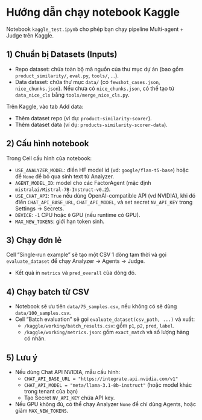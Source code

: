 # Hướng dẫn chạy notebook Kaggle

Notebook `kaggle_test.ipynb` cho phép bạn chạy pipeline Multi-agent + Judge trên Kaggle.

## 1) Chuẩn bị Datasets (Inputs)
- Repo dataset: chứa toàn bộ mã nguồn của thư mục dự án (bao gồm `product_similarity/`, `eval.py`, `tools/`, ...).
- Data dataset: chứa thư mục `data/` (có `fewshot_cases.json`, `nice_chunks.json`). Nếu chưa có `nice_chunks.json`, có thể tạo từ `data_nice_cls` bằng `tools/merge_nice_cls.py`.

Trên Kaggle, vào tab Add data:
- Thêm dataset repo (ví dụ: `product-similarity-scorer`).
- Thêm dataset data (ví dụ: `products-similarity-scorer-data`).

## 2) Cấu hình notebook
Trong Cell cấu hình của notebook:
- `USE_ANALYZER_MODEL`: điền HF model id (vd: `google/flan-t5-base`) hoặc để `None` để bỏ qua sinh text từ Analyzer.
- `AGENT_MODEL_ID`: model cho các FactorAgent (mặc định `mistralai/Mistral-7B-Instruct-v0.2`).
- `USE_CHAT_API`: `True` nếu dùng OpenAI-compatible API (vd NVIDIA), khi đó điền `CHAT_API_BASE_URL`, `CHAT_API_MODEL`, và set secret `NV_API_KEY` trong Settings → Secrets.
- `DEVICE`: `-1` CPU hoặc `0` GPU (nếu runtime có GPU).
- `MAX_NEW_TOKENS`: giới hạn token sinh.

## 3) Chạy đơn lẻ
Cell “Single-run example” sẽ tạo một CSV 1 dòng tạm thời và gọi `evaluate_dataset` để chạy Analyzer → Agents → Judge.
- Kết quả in `metrics` và `pred_overall` của dòng đó.

## 4) Chạy batch từ CSV
- Notebook sẽ ưu tiên `data/75_samples.csv`, nếu không có sẽ dùng `data/100_samples.csv`.
- Cell “Batch evaluation” sẽ gọi `evaluate_dataset(csv_path, ...)` và xuất:
  - `/kaggle/working/batch_results.csv`: gồm `p1`, `p2`, `pred`, `label`.
  - `/kaggle/working/metrics.json`: gồm `exact_match` và số lượng hàng có nhãn.

## 5) Lưu ý
- Nếu dùng Chat API NVIDIA, mẫu cấu hình:
  - `CHAT_API_BASE_URL = "https://integrate.api.nvidia.com/v1"`
  - `CHAT_API_MODEL = "meta/llama-3.1-8b-instruct"` (hoặc model khác trong tenant của bạn)
  - Tạo Secret `NV_API_KEY` chứa API key.
- Nếu GPU không đủ, có thể chạy Analyzer `None` để chỉ dùng Agents, hoặc giảm `MAX_NEW_TOKENS`.
